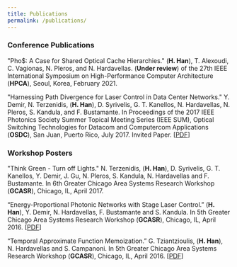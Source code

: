 ```yaml
---
title: Publications
permalink: /publications/
---
```

### Conference Publications
"Pho$: A Case for Shared Optical Cache Hierarchies." (**H. Han**), T. Alexoudi, C. Vagionas, N. Pleros, and N. Hardavellas. (**Under review**) of the 27th IEEE International Symposium on High-Performance Computer Architecture (**HPCA**), Seoul, Korea, February 2021.

"Harnessing Path Divergence for Laser Control in Data Center Networks." Y. Demir, N. Terzenidis, (**H. Han**), D. Syrivelis, G. T. Kanellos, N. Hardavellas, N. Pleros, S. Kandula, and F. Bustamante. In Proceedings of the 2017 IEEE Photonics Society Summer Topical Meeting Series (IEEE SUM), Optical Switching Technologies for Datacom and Computercom Applications (**OSDC**), San Juan, Puerto Rico, July 2017. Invited Paper. [[PDF](http://users.eecs.northwestern.edu/~hhu010/docs/2017IEEE_SUM_slac.pdf)]

### Workshop Posters

"Think Green - Turn off Lights." N. Terzenidis, (**H. Han**), D. Syrivelis, G. T. Kanellos, Y. Demir, J. Gu, N. Pleros, S. Kandula, N. Hardavellas and F. Bustamante. In 6th Greater Chicago Area Systems Research Workshop (**GCASR**), Chicago, IL, April 2017.

“Energy-Proportional Photonic Networks with Stage Laser Control.” (**H. Han**), Y. Demir, N. Hardavellas, F. Bustamante and S. Kandula. In 5th Greater Chicago Area Systems Research Workshop (**GCASR**), Chicago, IL, April 2016. [[PDF](http://users.eecs.northwestern.edu/~hhu010/docs/2016GCASR_SLaC_poster.pdf)]

“Temporal Approximate Function Memoization.” G. Tziantzioulis, (**H. Han**), N. Hardavellas and S. Campanoni. In 5th Greater Chicago Area Systems Research Workshop (**GCASR**), Chicago, IL, April 2016. [[PDF](http://users.eecs.northwestern.edu/~hhu010/docs/2016GCASR_apprxmem_poster.pdf)]
